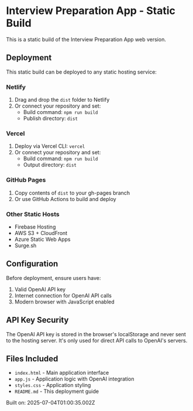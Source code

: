 # Interview Preparation App - Static Build

This is a static build of the Interview Preparation App web version.

## Deployment

This static build can be deployed to any static hosting service:

### Netlify
1. Drag and drop the `dist` folder to Netlify
2. Or connect your repository and set:
   - Build command: `npm run build`
   - Publish directory: `dist`

### Vercel
1. Deploy via Vercel CLI: `vercel`
2. Or connect your repository and set:
   - Build command: `npm run build`
   - Output directory: `dist`

### GitHub Pages
1. Copy contents of `dist` to your gh-pages branch
2. Or use GitHub Actions to build and deploy

### Other Static Hosts
- Firebase Hosting
- AWS S3 + CloudFront
- Azure Static Web Apps
- Surge.sh

## Configuration

Before deployment, ensure users have:
1. Valid OpenAI API key
2. Internet connection for OpenAI API calls
3. Modern browser with JavaScript enabled

## API Key Security

The OpenAI API key is stored in the browser's localStorage and never sent to the hosting server. It's only used for direct API calls to OpenAI's servers.

## Files Included

- `index.html` - Main application interface
- `app.js` - Application logic with OpenAI integration
- `styles.css` - Application styling
- `README.md` - This deployment guide

Built on: 2025-07-04T01:00:35.002Z
